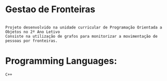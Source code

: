 # Gestao de Fronteiras
```

Projeto desenvolvido na unidade curricular de Programação Orientada a Objetos no 2º Ano Letivo
Consiste na utilização de grafos para monitorizar a movimentação de pessoas por fronteiras.

```

# Programming Languages:
```
C++

